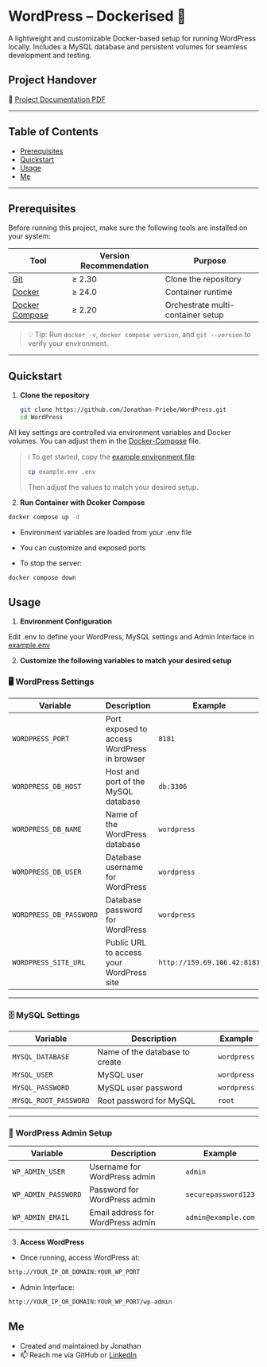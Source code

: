 # WordPress – Dockerised 🐳
A lightweight and customizable Docker-based setup for running WordPress locally. Includes a MySQL database and persistent volumes for seamless development and testing.

## Project Handover  

📄 [Project Documentation PDF](<./Wordpress Checkliste.pdf>)

---

## Table of Contents  
- [Prerequisites](#prerequisites)  
- [Quickstart](#quickstart)  
- [Usage](#usage)  
- [Me](#me)

---

## Prerequisites  
Before running this project, make sure the following tools are installed on your system:

| Tool            | Version Recommendation | Purpose                              |
|-----------------|------------------------|--------------------------------------|
| [Git](https://git-scm.com/)            | ≥ 2.30                 | Clone the repository                 |
| [Docker](https://www.docker.com/)      | ≥ 24.0                 | Container runtime                    |
| [Docker Compose](https://docs.docker.com/compose/) | ≥ 2.20 | Orchestrate multi-container setup   |

> 💡 Tip: Run `docker -v`, `docker compose version`, and `git --version` to verify your environment.

---

## Quickstart  

1. **Clone the repository**

    ```bash
    git clone https://github.com/Jonathan-Priebe/WordPress.git
    cd WordPress
    ```

All key settings are controlled via environment variables and Docker volumes. You can adjust them in the [Docker-Compose](./docker-compose.yml) file.

> ℹ️ To get started, copy the [example environment file](./example.env):
> ```bash
> cp example.env .env
> ```
> Then adjust the values to match your desired setup.

2. **Run Container with Dcoker Compose**

  ```bash
  docker compose up -d
  ```
  - Environment variables are loaded from your .env file

  - You can customize and exposed ports

  - To stop the server:

  ```bash
  docker compose down
  ```

## Usage  

1. **Environment Configuration**

Edit .env to define your WordPress, MySQL settings and Admin Interface in [example.env](example.env)

2. **Customize the following variables to match your desired setup**

### 🖥️ WordPress Settings

| Variable             | Description                                      | Example                     |
|----------------------|--------------------------------------------------|-----------------------------|
| `WORDPRESS_PORT`     | Port exposed to access WordPress in browser      | `8181`                      |
| `WORDPRESS_DB_HOST`  | Host and port of the MySQL database              | `db:3306`                   |
| `WORDPRESS_DB_NAME`  | Name of the WordPress database                   | `wordpress`                 |
| `WORDPRESS_DB_USER`  | Database username for WordPress                  | `wordpress`                 |
| `WORDPRESS_DB_PASSWORD` | Database password for WordPress              | `wordpress`                 |
| `WORDPRESS_SITE_URL` | Public URL to access your WordPress site        | `http://159.69.106.42:8181`|

---

### 🗄️ MySQL Settings

| Variable             | Description                                      | Example                     |
|----------------------|--------------------------------------------------|-----------------------------|
| `MYSQL_DATABASE`     | Name of the database to create                   | `wordpress`                 |
| `MYSQL_USER`         | MySQL user                                       | `wordpress`                 |
| `MYSQL_PASSWORD`     | MySQL user password                              | `wordpress`                 |
| `MYSQL_ROOT_PASSWORD`| Root password for MySQL                          | `root`                      |

---

### 🔐 WordPress Admin Setup

| Variable             | Description                                      | Example                     |
|----------------------|--------------------------------------------------|-----------------------------|
| `WP_ADMIN_USER`      | Username for WordPress admin                     | `admin`                     |
| `WP_ADMIN_PASSWORD`  | Password for WordPress admin                     | `securepassword123`         |
| `WP_ADMIN_EMAIL`     | Email address for WordPress admin                | `admin@example.com`         |


3. **Access WordPress**

- Once running, access WordPress at:
```bash
http://YOUR_IP_OR_DOMAIN:YOUR_WP_PORT
```

- Admin Interface:
```bash
http://YOUR_IP_OR_DOMAIN:YOUR_WP_PORT/wp-admin
```

## Me  

- Created and maintained by Jonathan 
- 📫 Reach me via GitHub or [LinkedIn](https://www.linkedin.com/in/jonathan-p-34471b1a5/)

